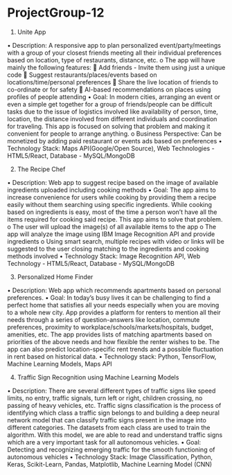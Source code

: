# ProjectGroup-12

1. Unite App



•	Description:  A responsive app to plan personalized event/party/meetings with a group of your closest friends meeting all their individual preferences based on location, type of restaurants, distance, etc.
o	The app will have mainly the following features: 
	Add friends - Invite them using just a unique code
	Suggest restaurants/places/events based on locations/time/personal preferences
	Share the live location of friends to co-ordinate or for safety
	AI-based recommendations on places using profiles of people attending
•	Goal: In modern cities, arranging an event or even a simple get together for a group of friends/people can be difficult tasks due to the issue of logistics involved like availability of person, time, location, the distance involved from different individuals and coordination for traveling. This app is focused on solving that problem and making it convenient for people to arrange anything.
o	Business Perspective: Can be monetized by adding paid restaurant or events ads based on preferences
•	Technology Stack: Maps API(Google/Open Source), Web Technologies - HTML5/React, Database - MySQL/MongoDB
 
 
 
2. The Recipe Chef


•	Description: Web app to suggest recipe based on the image of available ingredients uploaded including cooking methods
•	Goal:  The app aims to increase convenience for users while cooking by providing them a recipe easily without them searching using specific ingredients. While cooking based on ingredients is easy, most of the time a person won’t have all the items required for cooking said recipe. This app aims to solve that problem.
o	The user will upload the image(s) of all available items to the app
o	The app will analyze the image using IBM Image Recognition API and provide ingredients
o	Using smart search, multiple recipes with video or links will be suggested to the user closing matching to the ingredients and cooking methods involved
•	Technology Stack:  Image Recognition API, Web Technology - HTML5/React, Database - MySQL/MongoDB



3. Personalized Home Finder


•	Description: Web app which recommends apartments based on personal preferences.
•	Goal: In today’s busy lives it can be challenging to find a perfect home that satisfies all your needs especially when you are moving to a whole new city. App provides a platform for renters to mention all their needs through a series of question-answers like location, commute preferences, proximity to workplace/schools/markets/hospitals, budget, amenities, etc. The app provides lists of matching apartments based on priorities of the above needs and how flexible the renter wishes to be. The app can also predict location-specific rent trends and a possible fluctuation in rent based on historical data.
•	Technology stack: Python, TensorFlow, Machine Learning Models, Maps API
 
  
 
4. Traffic Sign Recognition using Machine Learning Models



•	Description: There are several different types of traffic signs like speed limits, no entry, traffic signals, turn left or right, children crossing, no passing of heavy vehicles, etc. Traffic signs classification is the process of identifying which class a traffic sign belongs to and building a deep neural network model that can classify traffic signs present in the image into different categories. The datasets from each class are used to train the algorithm. With this model, we are able to read and understand traffic signs which are a very important task for all autonomous vehicles.
•	Goal: Detecting and recognizing emerging traffic for the smooth functioning of autonomous vehicles
•	Technology Stack: Image Classification, Python, Keras, Scikit-Learn, Pandas, Matplotlib, Machine Learning Model (CNN)
